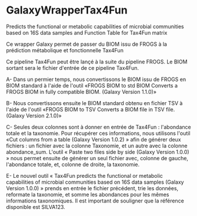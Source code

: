 # GalaxyWrapperTax4Fun
Predicts the functional or metabolic capabilities of microbial communities based on 16S data samples and Function Table for Tax4Fun matrix 

Ce wrapper Galaxy permet de passer du BIOM issu de FROGS à la prédiction métabolique et fonctionnelle Tax4Fun

Ce pipeline Tax4Fun peut être lançé à la suite du pipeline FROGS. Le BIOM sortant sera le fichier d'entrée de ce pipeline Tax4Fun.

A- Dans un permier temps, nous convertissons le BIOM issu de FROGS en BIOM standard à l'aide de l'outil «FROGS BIOM to std BIOM
  Converts a FROGS BIOM in fully compatible BIOM. (Galaxy Version 1.1.0)»
  
B- Nous convertissons ensuite le BIOM standard obtenu en fichier TSV à l'aide de l'outil «FROGS BIOM to TSV Converts a BIOM file in TSV file. (Galaxy Version 2.1.0)»

C-  Seules deux colonnes sont à donner en entrée de Tax4Fun : l'abondance totale et la taxonomie. Pour récupérer ces informations, nous utilisons l'outil «Cut columns from a table (Galaxy Version 1.0.2) » afin de générer deux fichiers : un fichier avec la colonne Taxonomie, et un autre avec la colonne   abondance_sum.   L'outil   « Paste two   files   side   by   side   (Galaxy   Version   1.0.0) »   nous permet ensuite de générer un seul fichier avec, colonne de gauche, l'abondance totale, et, colonne de droite, la taxonomie.
  
E- Le   nouvel   outil   « Tax4Fun predicts   the   functional   or   metabolic   capabilities   of   microbial communities   based   on   16S   data   samples   (Galaxy   Version   1.0.0) »   prends   en   entrée   le   fichier précédent, trie les  données, reformate la taxonomie, et somme  les abondances  pour les  mêmes informations   taxonomiques. 
Il   est   important   de   souligner   que   la   référence   disponible   est SILVA123.
